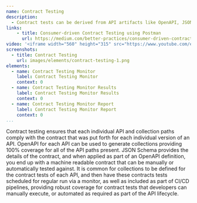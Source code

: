 ```yaml
---
name: Contract Testing
description: 
  - Contract tests can be derived from API artifacts like OpenAPI, JSON Schema, and GraphQL, and used to ensure there are no changes to what has been promised when an API was designed or developed, providing a repeatable test that can be run manually, on a schedule from multiple regions, or as part of a CI/CD pipeline to ensure contracts with consumers are upheld. 
links:
    - title: Consumer-driven Contract Testing using Postman
      url: https://medium.com/better-practices/consumer-driven-contract-testing-using-postman-f3580dba5370         
video: '<iframe width="560" height="315" src="https://www.youtube.com/embed/Ynfr-y_1WRs" title="YouTube video player" frameborder="0" allow="accelerometer; autoplay; clipboard-write; encrypted-media; gyroscope; picture-in-picture" allowfullscreen></iframe>'
screenshots:
  - title: Contract Testing
    url: images/elements/contract-testing-1.png 
elements:
  - name: Contract Testing Monitor
    label: Contract Testing Monitor   
    context: 0     
  - name: Contract Testing Monitor Results
    label: Contract Testing Monitor Results   
    context: 0   
  - name: Contract Testing Monitor Report
    label: Contract Testing Monitor Report   
    context: 0           
...
```

Contract testing ensures that each individual API and collection paths comply with the contract that was put forth for each individual version of an API. OpenAPI for each API can be used to generate collections providing 100% coverage for all of the API paths present. JSON Schema provides the details of the contract, and when applied as part of an OpenAPI definition, you end up with a machine readable contract that can be manually or automatically tested against. It is common for collections to be defined for the contract tests of each API, and then have these contracts tests scheduled for regular run via a monitor, as well as included as part of CI/CD pipelines, providing robust coverage for contract tests that developers can manually execute, or automated as required as part of the API lifecycle.
